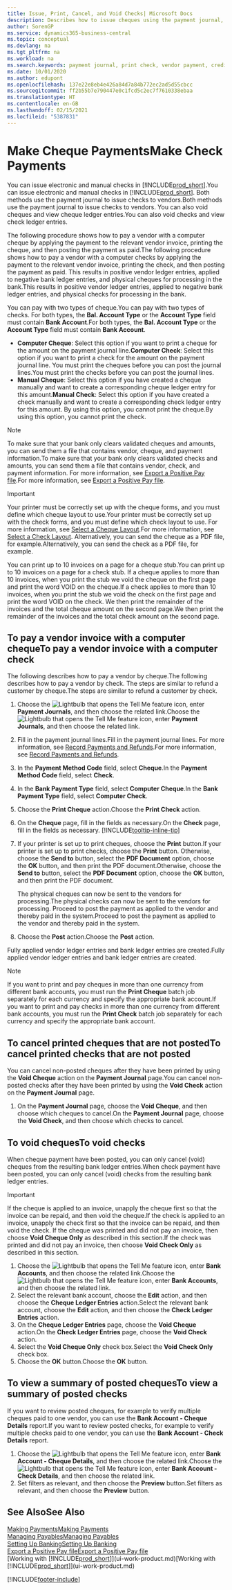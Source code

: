 ```yaml
---
title: Issue, Print, Cancel, and Void Checks| Microsoft Docs
description: Describes how to issue cheques using the payment journal, print cheques, and void or view cheque ledger entries in Business Central.
author: SorenGP
ms.service: dynamics365-business-central
ms.topic: conceptual
ms.devlang: na
ms.tgt_pltfrm: na
ms.workload: na
ms.search.keywords: payment journal, print check, vendor payment, creditor, debt, balance due, AP
ms.date: 10/01/2020
ms.author: edupont
ms.openlocfilehash: 137e22e8eb4e426a84d7a84b772ec2ad5d55cbcc
ms.sourcegitcommit: ff2b55b7e790447e0c1fcd5c2ec7f7610338ebaa
ms.translationtype: HT
ms.contentlocale: en-GB
ms.lasthandoff: 02/15/2021
ms.locfileid: "5387831"
---
```

# <a name="make-check-payments"></a><span data-ttu-id="f1a18-103">Make Cheque Payments</span><span class="sxs-lookup"><span data-stu-id="f1a18-103">Make Check Payments</span></span>

<span data-ttu-id="f1a18-104">You can issue electronic and manual checks in [!INCLUDE[prod_short](includes/prod_short.md)].</span><span class="sxs-lookup"><span data-stu-id="f1a18-104">You can issue electronic and manual checks in [!INCLUDE[prod_short](includes/prod_short.md)].</span></span> <span data-ttu-id="f1a18-105">Both methods use the payment journal to issue checks to vendors.</span><span class="sxs-lookup"><span data-stu-id="f1a18-105">Both methods use the payment journal to issue checks to vendors.</span></span> <span data-ttu-id="f1a18-106">You can also void cheques and view cheque ledger entries.</span><span class="sxs-lookup"><span data-stu-id="f1a18-106">You can also void checks and view check ledger entries.</span></span>

<span data-ttu-id="f1a18-107">The following procedure shows how to pay a vendor with a computer cheque by applying the payment to the relevant vendor invoice, printing the cheque, and then posting the payment as paid.</span><span class="sxs-lookup"><span data-stu-id="f1a18-107">The following procedure shows how to pay a vendor with a computer checks by applying the payment to the relevant vendor invoice, printing the check, and then posting the payment as paid.</span></span> <span data-ttu-id="f1a18-108">This results in positive vendor ledger entries, applied to negative bank ledger entries, and physical cheques for processing in the bank.</span><span class="sxs-lookup"><span data-stu-id="f1a18-108">This results in positive vendor ledger entries, applied to negative bank ledger entries, and physical checks for processing in the bank.</span></span>

<span data-ttu-id="f1a18-109">You can pay with two types of cheque.</span><span class="sxs-lookup"><span data-stu-id="f1a18-109">You can pay with two types of checks.</span></span> <span data-ttu-id="f1a18-110">For both types, the **Bal. Account Type** or the **Account Type** field must contain **Bank Account**.</span><span class="sxs-lookup"><span data-stu-id="f1a18-110">For both types, the **Bal. Account Type** or the **Account Type** field must contain **Bank Account**.</span></span>

- <span data-ttu-id="f1a18-111">**Computer Cheque**: Select this option if you want to print a cheque for the amount on the payment journal line.</span><span class="sxs-lookup"><span data-stu-id="f1a18-111">**Computer Check**: Select this option if you want to print a check for the amount on the payment journal line.</span></span> <span data-ttu-id="f1a18-112">You must print the cheques before you can post the journal lines.</span><span class="sxs-lookup"><span data-stu-id="f1a18-112">You must print the checks before you can post the journal lines.</span></span>
- <span data-ttu-id="f1a18-113">**Manual Cheque**: Select this option if you have created a cheque manually and want to create a corresponding cheque ledger entry for this amount.</span><span class="sxs-lookup"><span data-stu-id="f1a18-113">**Manual Check**: Select this option if you have created a check manually and want to create a corresponding check ledger entry for this amount.</span></span> <span data-ttu-id="f1a18-114">By using this option, you cannot print the cheque.</span><span class="sxs-lookup"><span data-stu-id="f1a18-114">By using this option, you cannot print the check.</span></span>

> [!NOTE]  
> <span data-ttu-id="f1a18-115">To make sure that your bank only clears validated cheques and amounts, you can send them a file that contains vendor, cheque, and payment information.</span><span class="sxs-lookup"><span data-stu-id="f1a18-115">To make sure that your bank only clears validated checks and amounts, you can send them a file that contains vendor, check, and payment information.</span></span> <span data-ttu-id="f1a18-116">For more information, see [Export a Positive Pay file](finance-how-positive-pay.md).</span><span class="sxs-lookup"><span data-stu-id="f1a18-116">For more information, see [Export a Positive Pay file](finance-how-positive-pay.md).</span></span>

> [!IMPORTANT]
> <span data-ttu-id="f1a18-117">Your printer must be correctly set up with the cheque forms, and you must define which cheque layout to use.</span><span class="sxs-lookup"><span data-stu-id="f1a18-117">Your printer must be correctly set up with the check forms, and you must define which check layout to use.</span></span> <span data-ttu-id="f1a18-118">For more information, see [Select a Cheque Layout](finance-how-define-check-layouts.md).</span><span class="sxs-lookup"><span data-stu-id="f1a18-118">For more information, see [Select a Check Layout](finance-how-define-check-layouts.md).</span></span> <span data-ttu-id="f1a18-119">Alternatively, you can send the cheque as a PDF file, for example.</span><span class="sxs-lookup"><span data-stu-id="f1a18-119">Alternatively, you can send the check as a PDF file, for example.</span></span>  

<span data-ttu-id="f1a18-120">You can print up to 10 invoices on a page for a cheque stub.</span><span class="sxs-lookup"><span data-stu-id="f1a18-120">You can print up to 10 invoices on a page for a check stub.</span></span> <span data-ttu-id="f1a18-121">If a cheque applies to more than 10 invoices, when you print the stub we void the cheque on the first page and print the word VOID on the cheque.</span><span class="sxs-lookup"><span data-stu-id="f1a18-121">If a check applies to more than 10 invoices, when you print the stub we void the check on the first page and print the word VOID on the check.</span></span> <span data-ttu-id="f1a18-122">We then print the remainder of the invoices and the total cheque amount on the second page.</span><span class="sxs-lookup"><span data-stu-id="f1a18-122">We then print the remainder of the invoices and the total check amount on the second page.</span></span>

## <a name="to-pay-a-vendor-invoice-with-a-computer-check"></a><span data-ttu-id="f1a18-123">To pay a vendor invoice with a computer cheque</span><span class="sxs-lookup"><span data-stu-id="f1a18-123">To pay a vendor invoice with a computer check</span></span>
<span data-ttu-id="f1a18-124">The following describes how to pay a vendor by cheque.</span><span class="sxs-lookup"><span data-stu-id="f1a18-124">The following describes how to pay a vendor by check.</span></span> <span data-ttu-id="f1a18-125">The steps are similar to refund a customer by cheque.</span><span class="sxs-lookup"><span data-stu-id="f1a18-125">The steps are similar to refund a customer by check.</span></span>

1. <span data-ttu-id="f1a18-126">Choose the ![Lightbulb that opens the Tell Me feature](media/ui-search/search_small.png "Tell me what you want to do") icon, enter **Payment Journals**, and then choose the related link.</span><span class="sxs-lookup"><span data-stu-id="f1a18-126">Choose the ![Lightbulb that opens the Tell Me feature](media/ui-search/search_small.png "Tell me what you want to do") icon, enter **Payment Journals**, and then choose the related link.</span></span>
2. <span data-ttu-id="f1a18-127">Fill in the payment journal lines.</span><span class="sxs-lookup"><span data-stu-id="f1a18-127">Fill in the payment journal lines.</span></span> <span data-ttu-id="f1a18-128">For more information, see [Record Payments and Refunds](payables-how-post-payments-refunds.md).</span><span class="sxs-lookup"><span data-stu-id="f1a18-128">For more information, see [Record Payments and Refunds](payables-how-post-payments-refunds.md).</span></span>
3. <span data-ttu-id="f1a18-129">In the **Payment Method Code** field, select **Cheque**.</span><span class="sxs-lookup"><span data-stu-id="f1a18-129">In the **Payment Method Code** field, select **Check**.</span></span>
4. <span data-ttu-id="f1a18-130">In the **Bank Payment Type** field, select **Computer Cheque**.</span><span class="sxs-lookup"><span data-stu-id="f1a18-130">In the **Bank Payment Type** field, select **Computer Check**.</span></span>
5. <span data-ttu-id="f1a18-131">Choose the **Print Cheque** action.</span><span class="sxs-lookup"><span data-stu-id="f1a18-131">Choose the **Print Check** action.</span></span>
6. <span data-ttu-id="f1a18-132">On the **Cheque** page, fill in the fields as necessary.</span><span class="sxs-lookup"><span data-stu-id="f1a18-132">On the **Check** page, fill in the fields as necessary.</span></span> [!INCLUDE[tooltip-inline-tip](includes/tooltip-inline-tip_md.md)]
7. <span data-ttu-id="f1a18-133">If your printer is set up to print cheques, choose the **Print** button.</span><span class="sxs-lookup"><span data-stu-id="f1a18-133">If your printer is set up to print checks, choose the **Print** button.</span></span> <span data-ttu-id="f1a18-134">Otherwise, choose the **Send to** button, select the **PDF Document** option, choose the **OK** button, and then print the PDF document.</span><span class="sxs-lookup"><span data-stu-id="f1a18-134">Otherwise, choose the **Send to** button, select the **PDF Document** option, choose the **OK** button, and then print the PDF document.</span></span>

    <span data-ttu-id="f1a18-135">The physical cheques can now be sent to the vendors for processing.</span><span class="sxs-lookup"><span data-stu-id="f1a18-135">The physical checks can now be sent to the vendors for processing.</span></span> <span data-ttu-id="f1a18-136">Proceed to post the payment as applied to the vendor and thereby paid in the system.</span><span class="sxs-lookup"><span data-stu-id="f1a18-136">Proceed to post the payment as applied to the vendor and thereby paid in the system.</span></span>
8. <span data-ttu-id="f1a18-137">Choose the **Post** action.</span><span class="sxs-lookup"><span data-stu-id="f1a18-137">Choose the **Post** action.</span></span>

<span data-ttu-id="f1a18-138">Fully applied vendor ledger entries and bank ledger entries are created.</span><span class="sxs-lookup"><span data-stu-id="f1a18-138">Fully applied vendor ledger entries and bank ledger entries are created.</span></span>

> [!NOTE]  
> <span data-ttu-id="f1a18-139">If you want to print and pay cheques in more than one currency from different bank accounts, you must run the **Print Cheque** batch job separately for each currency and specify the appropriate bank account.</span><span class="sxs-lookup"><span data-stu-id="f1a18-139">If you want to print and pay checks in more than one currency from different bank accounts, you must run the **Print Check** batch job separately for each currency and specify the appropriate bank account.</span></span>

## <a name="to-cancel-printed-checks-that-are-not-posted"></a><span data-ttu-id="f1a18-140">To cancel printed cheques that are not posted</span><span class="sxs-lookup"><span data-stu-id="f1a18-140">To cancel printed checks that are not posted</span></span>
<span data-ttu-id="f1a18-141">You can cancel non-posted cheques after they have been printed by using the **Void Cheque** action on the **Payment Journal** page.</span><span class="sxs-lookup"><span data-stu-id="f1a18-141">You can cancel non-posted checks after they have been printed by using the **Void Check** action on the **Payment Journal** page.</span></span>

1. <span data-ttu-id="f1a18-142">On the **Payment Journal** page, choose the **Void Cheque**, and then choose which cheques to cancel.</span><span class="sxs-lookup"><span data-stu-id="f1a18-142">On the **Payment Journal** page, choose the **Void Check**, and then choose which checks to cancel.</span></span>

## <a name="to-void-checks"></a><span data-ttu-id="f1a18-143">To void cheques</span><span class="sxs-lookup"><span data-stu-id="f1a18-143">To void checks</span></span>

<span data-ttu-id="f1a18-144">When cheque payment have been posted, you can only cancel (void) cheques from the resulting bank ledger entries.</span><span class="sxs-lookup"><span data-stu-id="f1a18-144">When check payment have been posted, you can only cancel (void) checks from the resulting bank ledger entries.</span></span>

> [!IMPORTANT]
> <span data-ttu-id="f1a18-145">If the cheque is applied to an invoice, unapply the cheque first so that the invoice can be repaid, and then void the cheque.</span><span class="sxs-lookup"><span data-stu-id="f1a18-145">If the check is applied to an invoice, unapply the check first so that the invoice can be repaid, and then void the check.</span></span> <span data-ttu-id="f1a18-146">If the cheque was printed and did not pay an invoice, then choose **Void Cheque Only** as described in this section.</span><span class="sxs-lookup"><span data-stu-id="f1a18-146">If the check was printed and did not pay an invoice, then choose **Void Check Only** as described in this section.</span></span>

1. <span data-ttu-id="f1a18-147">Choose the ![Lightbulb that opens the Tell Me feature](media/ui-search/search_small.png "Tell me what you want to do") icon, enter **Bank Accounts**, and then choose the related link.</span><span class="sxs-lookup"><span data-stu-id="f1a18-147">Choose the ![Lightbulb that opens the Tell Me feature](media/ui-search/search_small.png "Tell me what you want to do") icon, enter **Bank Accounts**, and then choose the related link.</span></span>
2. <span data-ttu-id="f1a18-148">Select the relevant bank account, choose the **Edit** action, and then choose the **Cheque Ledger Entries** action.</span><span class="sxs-lookup"><span data-stu-id="f1a18-148">Select the relevant bank account, choose the **Edit** action, and then choose the **Check Ledger Entries** action.</span></span>
3. <span data-ttu-id="f1a18-149">On the **Cheque Ledger Entries** page, choose the **Void Cheque** action.</span><span class="sxs-lookup"><span data-stu-id="f1a18-149">On the **Check Ledger Entries** page, choose the **Void Check** action.</span></span>
4. <span data-ttu-id="f1a18-150">Select the **Void Cheque Only** check box.</span><span class="sxs-lookup"><span data-stu-id="f1a18-150">Select the **Void Check Only** check box.</span></span>
5. <span data-ttu-id="f1a18-151">Choose the **OK** button.</span><span class="sxs-lookup"><span data-stu-id="f1a18-151">Choose the **OK** button.</span></span>

## <a name="to-view-a-summary-of-posted-checks"></a><span data-ttu-id="f1a18-152">To view a summary of posted cheques</span><span class="sxs-lookup"><span data-stu-id="f1a18-152">To view a summary of posted checks</span></span>
<span data-ttu-id="f1a18-153">If you want to review posted cheques, for example to verify multiple cheques paid to one vendor, you can use the **Bank Account - Cheque Details** report.</span><span class="sxs-lookup"><span data-stu-id="f1a18-153">If you want to review posted checks, for example to verify multiple checks paid to one vendor, you can use the **Bank Account - Check Details** report.</span></span>
1. <span data-ttu-id="f1a18-154">Choose the ![Lightbulb that opens the Tell Me feature](media/ui-search/search_small.png "Tell me what you want to do") icon, enter **Bank Account - Cheque Details**, and then choose the related link.</span><span class="sxs-lookup"><span data-stu-id="f1a18-154">Choose the ![Lightbulb that opens the Tell Me feature](media/ui-search/search_small.png "Tell me what you want to do") icon, enter **Bank Account - Check Details**, and then choose the related link.</span></span>
2. <span data-ttu-id="f1a18-155">Set filters as relevant, and then choose the **Preview** button.</span><span class="sxs-lookup"><span data-stu-id="f1a18-155">Set filters as relevant, and then choose the **Preview** button.</span></span>

## <a name="see-also"></a><span data-ttu-id="f1a18-156">See Also</span><span class="sxs-lookup"><span data-stu-id="f1a18-156">See Also</span></span>
[<span data-ttu-id="f1a18-157">Making Payments</span><span class="sxs-lookup"><span data-stu-id="f1a18-157">Making Payments</span></span>](payables-make-payments.md)  
[<span data-ttu-id="f1a18-158">Managing Payables</span><span class="sxs-lookup"><span data-stu-id="f1a18-158">Managing Payables</span></span>](payables-manage-payables.md)  
[<span data-ttu-id="f1a18-159">Setting Up Banking</span><span class="sxs-lookup"><span data-stu-id="f1a18-159">Setting Up Banking</span></span>](bank-setup-banking.md)  
[<span data-ttu-id="f1a18-160">Export a Positive Pay file</span><span class="sxs-lookup"><span data-stu-id="f1a18-160">Export a Positive Pay file</span></span>](finance-how-positive-pay.md)  
<span data-ttu-id="f1a18-161">[Working with [!INCLUDE[prod_short](includes/prod_short.md)]](ui-work-product.md)</span><span class="sxs-lookup"><span data-stu-id="f1a18-161">[Working with [!INCLUDE[prod_short](includes/prod_short.md)]](ui-work-product.md)</span></span>  


[!INCLUDE[footer-include](includes/footer-banner.md)]